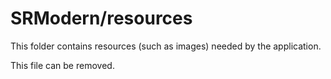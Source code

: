 # SRModern/resources

This folder contains resources (such as images) needed by the application. 

This file can be removed.

